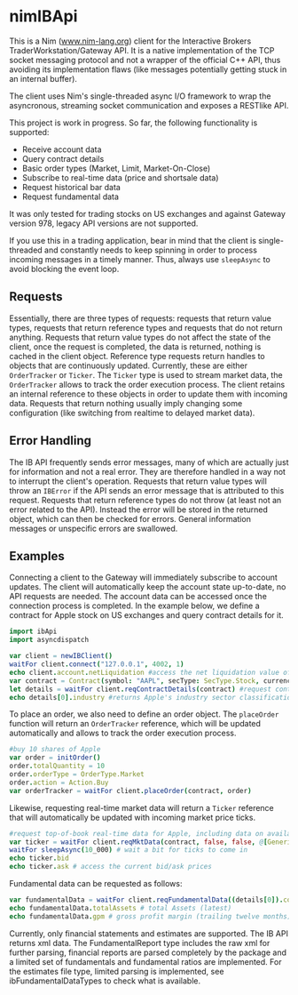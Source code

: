 # nimIBApi
This is a Nim (www.nim-lang.org) client for the Interactive Brokers TraderWorkstation/Gateway API. It is a native implementation of the TCP socket messaging protocol and not a wrapper of the official C++ API, thus avoiding its implementation flaws (like messages potentially getting stuck in an internal buffer).

The client uses Nim's single-threaded async I/O framework to wrap the asyncronous, streaming socket communication and exposes a RESTlike API.

This project is work in progress. So far, the following functionality is supported:

* Receive account data
* Query contract details
* Basic order types (Market, Limit, Market-On-Close)
* Subscribe to real-time data (price and shortsale data)
* Request historical bar data
* Request fundamental data

It was only tested for trading stocks on US exchanges and against Gateway version 978, legacy API versions are not supported.

If you use this in a trading application, bear in mind that the client is single-threaded and constantly needs to keep spinning in order to process incoming messages in a timely manner. Thus, always use `sleepAsync` to avoid blocking the event loop.

## Requests

Essentially, there are three types of requests: requests that return value types, requests that return reference types and requests that do not return anything. Requests that return value types do not affect the state of the client, once the request is completed, the data is returned, nothing is cached in the client object. Reference type requests return handles to objects that are continuously updated. Currently, these are either `OrderTracker` or `Ticker`. The `Ticker` type is used to stream market data, the `OrderTracker` allows to track the order execution process. The client retains an internal reference to these objects in order to update them with incoming data. Requests that return nothing usually imply changing some configuration (like switching from realtime to delayed market data).

## Error Handling

The IB API frequently sends error messages, many of which are actually just for information and not a real error. They are therefore handled in a way not to interrupt the client's operation. Requests that return value types will throw an `IBError` if the API sends an error message that is attributed to this request. Requests that return reference types do not throw (at least not an error related to the API). Instead the error will be stored in the returned object, which can then be checked for errors. General information messages or unspecific errors are swallowed.

## Examples

Connecting a client to the Gateway will immediately subscribe to account updates. The client will automatically keep the account state up-to-date, no API requests are needed. The account data can be accessed once the connection process is completed. In the example below, we define a contract for Apple stock on US exchanges and query contract details for it.

```nim
import ibApi
import asyncdispatch

var client = newIBClient()
waitFor client.connect("127.0.0.1", 4002, 1)
echo client.account.netLiquidation #access the net liquidation value of the account
var contract = Contract(symbol: "AAPL", secType: SecType.Stock, currency: "USD", exchange: "SMART")
let details = waitFor client.reqContractDetails(contract) #request contract details
echo details[0].industry #returns Apple's industry sector classification
```

To place an order, we also need to define an order object. The `placeOrder` function will return an `OrderTracker` reference, which will be updated automatically and allows to track the order execution process.

```nim
#buy 10 shares of Apple
var order = initOrder()
order.totalQuantity = 10
order.orderType = OrderType.Market
order.action = Action.Buy
var orderTracker = waitFor client.placeOrder(contract, order)
```

Likewise, requesting real-time market data will return a `Ticker` reference that will automatically be updated with incoming market price ticks.

```nim
#request top-of-book real-time data for Apple, including data on availability to short
var ticker = waitFor client.reqMktData(contract, false, false, @[GenericTickType.ShortableData])
waitFor sleepAsync(10_000) # wait a bit for ticks to come in
echo ticker.bid
echo ticker.ask # access the current bid/ask prices
```

Fundamental data can be requested as follows:
```nim
var fundamentalData = waitFor client.reqFundamentalData((details[0]).contract, FundamentalDataType.FinStatements)
echo fundamentalData.totalAssets # total Assets (latest)
echo fundamentalData.gpm # gross profit margin (trailing twelve months)
```
Currently, only financial statements and estimates are supported. The IB API returns xml data. The FundamentalReport type includes the raw xml for further parsing, financial reports are parsed completely by the package and a limited set of fundamentals and fundamental ratios are implemented. For the estimates file type, limited parsing is implemented, see ibFundamentalDataTypes to check what is available. 
